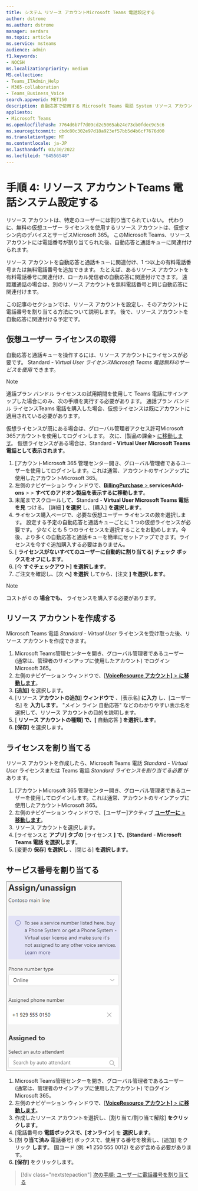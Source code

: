 ```yaml
---
title: システム リソース アカウントMicrosoft Teams 電話設定する
author: dstrome
ms.author: dstrome
manager: serdars
ms.topic: article
ms.service: msteams
audience: admin
f1.keywords:
- NOCSH
ms.localizationpriority: medium
MS.collection:
- Teams_ITAdmin_Help
- M365-collaboration
- Teams_Business_Voice
search.appverid: MET150
description: 自動応答で使用する Microsoft Teams 電話 System リソース アカウントを設定する方法について説明します。
appliesto:
- Microsoft Teams
ms.openlocfilehash: 7764d6b7f7d09cd2c5065ab24e73cb0fdec9c5c6
ms.sourcegitcommit: cbdc80c302e97d18a923ef57bb5d4b6cf7676d00
ms.translationtype: MT
ms.contentlocale: ja-JP
ms.lasthandoff: 03/30/2022
ms.locfileid: "64556548"
---
```

# <a name="step-4-set-up-a-teams-phone-system-resource-account"></a>手順 4: リソース アカウントTeams 電話システム設定する

リソース アカウントは、特定のユーザーには割り当てられていない。 代わりに、無料の仮想ユーザー ライセンスを使用するリソース アカウントは、仮想マシン内のデバイスとサービスMicrosoft 365。 このMicrosoft Teams、リソース アカウントには電話番号が割り当てられた後、自動応答と通話キューに関連付けられます。

リソース アカウントを自動応答と通話キューに関連付け、1 つ以上の有料電話番号または無料電話番号を追加できます。 たとえば、あるリソース アカウントを有料電話番号に関連付け、ローカル発信者の自動応答に関連付けできます。 遠距離通話の場合は、別のリソース アカウントを無料電話番号と同じ自動応答に関連付けます。

この記事のセクションでは、リソース アカウントを設定し、そのアカウントに電話番号を割り当てる方法について説明します。 後で、リソース アカウントを自動応答に関連付ける予定です。

## <a name="obtain-virtual-user-licenses"></a>仮想ユーザー ライセンスの取得

自動応答と通話キューを操作するには、リソース アカウントにライセンスが必要です。 Standard *- Virtual User ライセンスMicrosoft Teams 電話無料のサービスを使用* できます。

> [!NOTE]
> 通話プラン バンドル ライセンスの試用期間を使用して Teams 電話にサインアップした場合にのみ、次の手順を実行する必要があります。 通話プラン バンドル ライセンスTeams 電話を購入した場合、仮想ライセンスは既にアカウントに適用されている必要があります。
>
> 仮想ライセンスが既にある場合は、グローバル管理者アクセス許可Microsoft 365アカウントを使用してログインします。 次に、[製品の課金> [に移動します](https://admin.microsoft.com/Adminportal/Home#/subscriptions)。 仮想ライセンスがある場合は、Standard - **Virtual User Microsoft Teams 電話として表示されます**。

1. [アカウントMicrosoft 365 管理センター開き、グローバル管理者であるユーザーを使用してログインします。これは通常、アカウントのサインアップに使用したアカウントMicrosoft 365。
2. 左側のナビゲーション ウィンドウで、<a href="https://admin.microsoft.com/Adminportal/Home#/catalog" target="_blank">**BillingPurchase** > </a> **servicesAdd-ons** >  >  **すべてのアドオン製品を表示するに移動します**。
3. 末尾までスクロールして、Standard - **Virtual User Microsoft Teams 電話を見** つける。 [詳細 **] を選択** し、[購入] **を選択します**。
4. ライセンス購入ページで、必要な仮想ユーザー ライセンスの数を選択します。 設定する予定の自動応答と通話キューごとに 1 つの仮想ライセンスが必要です。 少なくとも 5 つのライセンスを選択することをお勧めします。今後、より多くの自動応答と通話キューを簡単にセットアップできます。ライセンスを今すぐ追加購入する必要はありません。
5. [ **ライセンスがないすべてのユーザーに自動的に割り当てる] チェック ボックスをオフにします**。
6. [今 **すぐチェックアウト] を選択します**。
7. ご注文を確認し、[次 **へ] を選択** してから、[注文 **] を選択します**。

> [!NOTE]
> コストが 0 の  **場合でも、** ライセンスを購入する必要があります。

## <a name="create-a-resource-account"></a>リソース アカウントを作成する

Microsoft Teams 電話 *Standard - Virtual User* ライセンスを受け取った後、リソース アカウントを作成できます。

1. Microsoft Teams管理センターを開き、グローバル管理者であるユーザー (通常は、管理者のサインアップに使用したアカウント) でログインMicrosoft 365。
2. 左側のナビゲーション ウィンドウで、[<a href="https://admin.teams.microsoft.com/company-wide-settings/resource-accounts" target="_blank">**VoiceResource アカウント]** >  **に移動します**</a>。
3. **[追加]** を選択します。
4. [リソース **アカウントの追加] ウィンドウで** 、[表示名] **に入力** し、[ユーザー名] を **入力します**。 "メイン ライン 自動応答" などのわかりやすい表示名を選択して、リソース アカウントの目的を説明します。
5. [ **リソース アカウントの種類] で、[** 自動応答 **] を選択します**。
6. **[保存]** を選択します。

## <a name="assign-a-license"></a>ライセンスを割り当てる

リソース アカウントを作成したら、Microsoft Teams 電話 *Standard - Virtual User* ライセンスまたは Teams 電話 *Standard ライセンスを割り当てる必要* があります。

1. [アカウントMicrosoft 365 管理センター開き、グローバル管理者であるユーザーを使用してログインします。これは通常、アカウントのサインアップに使用したアカウントMicrosoft 365。
1. 左側のナビゲーション ウィンドウで、[ユーザー]アクティブ <a href="https://admin.microsoft.com/Adminportal/Home#/users" target="_blank">**ユーザーに** > **移動します**</a>。
1. リソース アカウントを選択します。
1. [ライセンスと **アプリ] タブの** [ライセンス **] で、[Standard** - **Microsoft Teams 電話 を選択します**。
1. [変更の **保存] を選択し** 、[閉じる] **を選択します**。

## <a name="assign-a-service-number"></a>サービス番号を割り当てる

![サービス番号の割り当てユーザー インターフェイスのスクリーンショット。](../media/resource-account-assign-phone-number.png)

1. Microsoft Teams管理センターを開き、グローバル管理者であるユーザー (通常は、管理者のサインアップに使用したアカウント) でログインMicrosoft 365。
1. 左側のナビゲーション ウィンドウで、[<a href="https://admin.teams.microsoft.com/company-wide-settings/resource-accounts" target="_blank">**VoiceResource アカウント]** >  **に移動します**</a>。
1. 作成したリソース アカウントを選択し、[割り当て/割り当て解除] **をクリックします**。
1. [電話番号の **電話ボックスで、[オンライン**] を **選択します**。
1. [割 **り当て済み** 電話番号] ボックスで、使用する番号を検索し、[追加] をクリック **します**。 国コード (例: **+1** 250 555 0012) を必ず含める必要があります。
1. **[保存]** をクリックします。

> [!div class="nextstepaction"]
> [次の手順: ユーザーに電話番号を割り当てる](set-up-assign-numbers.md)
